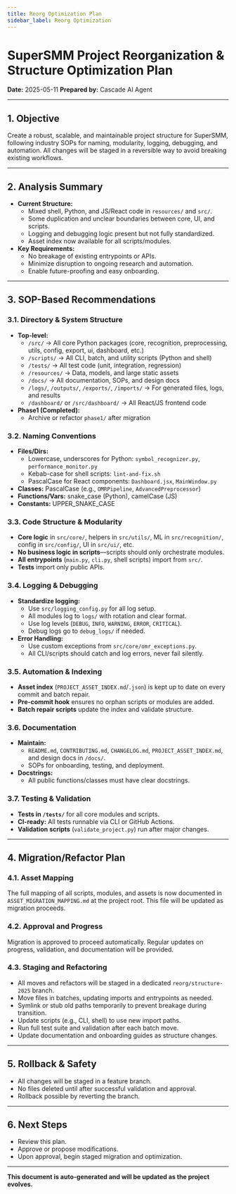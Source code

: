 ```yaml
---
title: Reorg Optimization Plan
sidebar_label: Reorg Optimization
---
```

# SuperSMM Project Reorganization & Structure Optimization Plan

**Date:** 2025-05-11
**Prepared by:** Cascade AI Agent

---

## 1. Objective
Create a robust, scalable, and maintainable project structure for SuperSMM, following industry SOPs for naming, modularity, logging, debugging, and automation. All changes will be staged in a reversible way to avoid breaking existing workflows.

---

## 2. Analysis Summary
- **Current Structure:**
  - Mixed shell, Python, and JS/React code in `resources/` and `src/`.
  - Some duplication and unclear boundaries between core, UI, and scripts.
  - Logging and debugging logic present but not fully standardized.
  - Asset index now available for all scripts/modules.
- **Key Requirements:**
  - No breakage of existing entrypoints or APIs.
  - Minimize disruption to ongoing research and automation.
  - Enable future-proofing and easy onboarding.

---

## 3. SOP-Based Recommendations

### 3.1. **Directory & System Structure**
- **Top-level:**
  - `/src/` → All core Python packages (core, recognition, preprocessing, utils, config, export, ui, dashboard, etc.)
  - `/scripts/` → All CLI, batch, and utility scripts (Python and shell)
  - `/tests/` → All test code (unit, integration, regression)
  - `/resources/` → Data, models, and large static assets
  - `/docs/` → All documentation, SOPs, and design docs
  - `/logs/`, `/outputs/`, `/exports/`, `/imports/` → For generated files, logs, and results
  - `/dashboard/` or `/src/dashboard/` → All React/JS frontend code
- **Phase1 (Completed):**
  - Archive or refactor `phase1/` after migration

### 3.2. **Naming Conventions**
- **Files/Dirs:**
  - Lowercase, underscores for Python: `symbol_recognizer.py`, `performance_monitor.py`
  - Kebab-case for shell scripts: `lint-and-fix.sh`
  - PascalCase for React components: `Dashboard.jsx`, `MainWindow.py`
- **Classes:** PascalCase (e.g., `OMRPipeline`, `AdvancedPreprocessor`)
- **Functions/Vars:** snake_case (Python), camelCase (JS)
- **Constants:** UPPER_SNAKE_CASE

### 3.3. **Code Structure & Modularity**
- **Core logic** in `src/core/`, helpers in `src/utils/`, ML in `src/recognition/`, config in `src/config/`, UI in `src/ui/`, etc.
- **No business logic in scripts**—scripts should only orchestrate modules.
- **All entrypoints** (`main.py`, `cli.py`, shell scripts) import from `src/`.
- **Tests** import only public APIs.

### 3.4. **Logging & Debugging**
- **Standardize logging:**
  - Use `src/logging_config.py` for all log setup.
  - All modules log to `logs/` with rotation and clear format.
  - Use log levels (`DEBUG`, `INFO`, `WARNING`, `ERROR`, `CRITICAL`).
  - Debug logs go to `debug_logs/` if needed.
- **Error Handling:**
  - Use custom exceptions from `src/core/omr_exceptions.py`.
  - All CLI/scripts should catch and log errors, never fail silently.

### 3.5. **Automation & Indexing**
- **Asset index** (`PROJECT_ASSET_INDEX.md`/`.json`) is kept up to date on every commit and batch repair.
- **Pre-commit hook** ensures no orphan scripts or modules are added.
- **Batch repair scripts** update the index and validate structure.

### 3.6. **Documentation**
- **Maintain:**
  - `README.md`, `CONTRIBUTING.md`, `CHANGELOG.md`, `PROJECT_ASSET_INDEX.md`, and design docs in `/docs/`.
  - SOPs for onboarding, testing, and deployment.
- **Docstrings:**
  - All public functions/classes must have clear docstrings.

### 3.7. **Testing & Validation**
- **Tests in `/tests/`** for all core modules and scripts.
- **CI-ready:** All tests runnable via CLI or GitHub Actions.
- **Validation scripts** (`validate_project.py`) run after major changes.

---

## 4. Migration/Refactor Plan
### 4.1. **Asset Mapping**
The full mapping of all scripts, modules, and assets is now documented in `ASSET_MIGRATION_MAPPING.md` at the project root. This file will be updated as migration proceeds.

### 4.2. **Approval and Progress**
Migration is approved to proceed automatically. Regular updates on progress, validation, and documentation will be provided.

### 4.3. **Staging and Refactoring**
- All moves and refactors will be staged in a dedicated `reorg/structure-2025` branch.
- Move files in batches, updating imports and entrypoints as needed.
- Symlink or stub old paths temporarily to prevent breakage during transition.
- Update scripts (e.g., CLI, shell) to use new import paths.
- Run full test suite and validation after each batch move.
- Update documentation and onboarding guides as structure changes.

---

## 5. Rollback & Safety
- All changes will be staged in a feature branch.
- No files deleted until after successful validation and approval.
- Rollback possible by reverting the branch.

---

## 6. Next Steps
- Review this plan.
- Approve or propose modifications.
- Upon approval, begin staged migration and optimization.

---

**This document is auto-generated and will be updated as the project evolves.**
